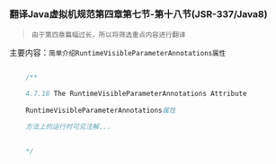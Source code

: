 ### 翻译Java虚拟机规范第四章第七节-第十八节(JSR-337/Java8)

> `由于第四章篇幅过长，所以将筛选重点内容进行翻译`

主要内容：`简单介绍RuntimeVisibleParameterAnnotations属性`


```java

    /**

    4.7.18 The RuntimeVisibleParameterAnnotations Attribute
    
    RuntimeVisibleParameterAnnotations属性

    方法上的运行时可见注解...
    

    */



```
